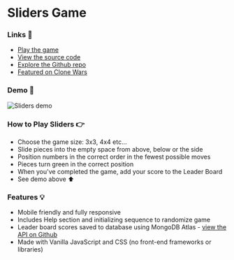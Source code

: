 # Sliders Game

### Links 🔗
- [Play the game](https://js-sliders-game.rolandjlevy.repl.co/)
- [View the source code](https://replit.com/@RolandJLevy/js-sliders-game)
- [Explore the Github repo](https://github.com/rolandjlevy/js-sliders-game)
- [Featured on Clone Wars](https://github.com/GorvGoyl/Clone-Wars#clones-and-alternatives)
  
### Demo 🏁
![Sliders demo](https://github.com/rolandjlevy/js-sliders-game/blob/master/images/sliders-demo.gif?raw=true "Sliders demo")

### How to Play Sliders 👉
- Choose the game size: 3x3, 4x4 etc...
- Slide pieces into the empty space from above, below or the side
- Position numbers in the correct order in the fewest possible moves
- Pieces turn green in the correct position
- When you've completed the game, add your score to the Leader Board
- See demo above ⬆

### Features 💡
- Mobile friendly and fully responsive
- Includes Help section and initializing sequence to randomize game
- Leader board scores saved to database using MongoDB Atlas - [view the API on Github](https://github.com/rolandjlevy/express-portfolio-api)
- Made with Vanilla JavaScript and CSS (no front-end frameworks or libraries)